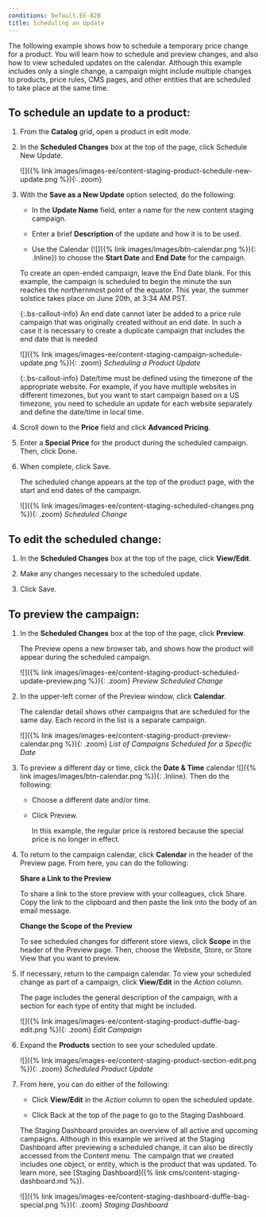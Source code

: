 ```yaml
---
conditions: Default.EE-B2B
title: Scheduling an Update
---
```


The following example shows how to schedule a temporary price change for a product. You will learn how to schedule and preview changes, and also how to view scheduled updates on the calendar. Although this example includes only a single change, a campaign might include multiple changes to products, price rules, CMS pages, and other entities that are scheduled to take place at the same time.

## To schedule an update to a product:

1. From the **Catalog** grid, open a product in edit mode.

1. In the **Scheduled Changes** box at the top of the page, click <span class="btn">Schedule New Update</span>.

    ![]({% link images/images-ee/content-staging-product-schedule-new-update.png %}){: .zoom}

1. With the **Save as a New Update** option selected, do the following:

    - In the **Update Name** field, enter a name for the new content staging campaign.

    - Enter a brief **Description** of the update and how it is to be used.

    - Use the Calendar (![]({% link images/images/btn-calendar.png %}){: .Inline}) to choose the **Start Date** and **End Date** for the campaign.

    To create an open-ended campaign, leave the End Date blank. For this example, the campaign is scheduled to begin the minute the sun reaches the northernmost point of the equator. This year, the summer solstice takes place on June 20th, at 3:34 AM PST.

    {:.bs-callout-info}
    An end date cannot later be added to a price rule campaign that was originally created without an end date. In such a case it is necessary to create a duplicate campaign that includes the end date that is needed

    ![]({% link images/images-ee/content-staging-campaign-schedule-update.png %}){: .zoom}
    _Scheduling a Product Update_

    {:.bs-callout-info}
    Date/time must be defined using the timezone of the appropriate website. For example, if you have multiple websites in different timezones, but you want to start campaign based on a US timezone, you need to schedule an update for each website separately and define the date/time in local time.

1. Scroll down to the **Price** field and click **Advanced Pricing**.

1. Enter a **Special Price** for the product during the scheduled campaign. Then, click <span class="btn">Done</span>.

1. When complete, click <span class="btn">Save</span>.

    The scheduled change appears at the top of the product page, with the start and end dates of the campaign.

    ![]({% link images/images-ee/content-staging-scheduled-changes.png %}){: .zoom}
    _Scheduled Change_

## To edit the scheduled change:

1. In the **Scheduled Changes** box at the top of the page, click **View/Edit**.

1. Make any changes necessary to the scheduled update.

1. Click <span class="btn">Save</span>.

## To preview the campaign:

1. In the **Scheduled Changes** box at the top of the page, click **Preview**.

    The Preview opens a new browser tab, and shows how the product will appear during the scheduled campaign.

    ![]({% link images/images-ee/content-staging-product-scheduled-update-preview.png %}){: .zoom}
    _Preview Scheduled Change_

1. In the upper-left corner of the Preview window, click **Calendar**.

    The calendar detail shows other campaigns that are scheduled for the same day. Each record in the list is a separate campaign.

    ![]({% link images/images-ee/content-staging-product-preview-calendar.png %}){: .zoom}
    _List of Campaigns Scheduled for a Specific Date_

1. To preview a different day or time, click the **Date & Time** calendar ![]({% link images/images/btn-calendar.png %}){: .Inline}. Then do the following:

    - Choose a different date and/or time.

    - Click <span class="btn">Preview</span>.

      In this example, the regular price is restored because the special price is no longer in effect.

1. To return to the campaign calendar, click **Calendar** in the header of the Preview page. From here, you can do the following:

    **Share a Link to the Preview**

    To share a link to the store preview with your colleagues, click <span class="btn">Share</span>. Copy the link to the clipboard and then paste the link into the body of an email message.

    **Change the Scope of the Preview**

    To see scheduled changes for different store views, click **Scope** in the header of the Preview page. Then, choose the Website, Store, or Store View that you want to preview.

1. If necessary, return to the campaign calendar. To view your scheduled change as part of a campaign, click **View/Edit** in the _Action_ column.

    The page includes the general description of the campaign, with a section for each type of entity that might be included.

    ![]({% link images/images-ee/content-staging-product-duffle-bag-edit.png %}){: .zoom}
    _Edit Campaign_

1. Expand the **Products** section to see your scheduled update.

    ![]({% link images/images-ee/content-staging-product-section-edit.png %}){: .zoom}
    _Scheduled Product Update_

1. From here, you can do either of the following:

    - Click **View/Edit** in the _Action_ column to open the scheduled update.

    - Click <span class="btn">Back</span> at the top of the page to go to the Staging Dashboard.

    The Staging Dashboard provides an overview of all active and upcoming campaigns. Although in this example we arrived at the Staging Dashboard after previewing a scheduled change, it can also be directly accessed from the Content menu. The campaign that we created includes one object, or entity, which is the product that was updated. To learn more, see [Staging Dashboard]({% link cms/content-staging-dashboard.md %}).

    ![]({% link images/images-ee/content-staging-dashboard-duffle-bag-special.png %}){: .zoom}
    _Staging Dashboard_
